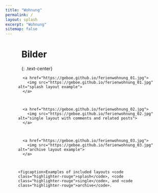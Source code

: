 ```yaml
---
title: "Wohnung"
permalink: /
layout: splash
excerpt: "Wohnung"
sitemap: false
---
```

<style>
 td {
    vertical-align: middle;
}
</style>

<div style="margin-left:10%; margin-right:10%; text-align: justify">
<h1>Bilder</h1>
{: .text-center}
</div>

<figure class="third ">
  
    
      <a href="https://geboe.github.io/ferienwohnung_01.jpg">
        <img src="https://geboe.github.io/ferienwohnung_01.jpg" alt="splash layout example">
      </a>
    
  
    
      <a href="https://geboe.github.io/ferienwohnung_02.jpg">
        <img src="https://geboe.github.io/ferienwohnung_02.jpg" alt="single layout with comments and related posts">
      </a>
    
  
    
      <a href="https://geboe.github.io/ferienwohnung_03.jpg">
        <img src="https://geboe.github.io/ferienwohnung_03.jpg" alt="archive layout example">
      </a>
    
  
  
    <figcaption>Examples of included layouts <code class="highlighter-rouge">splash</code>, <code class="highlighter-rouge">single</code>, and <code class="highlighter-rouge">archive</code>.
</figcaption>
  
</figure>
